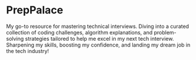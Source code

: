 # PrepPalace
My go-to resource for mastering technical interviews. Diving into a curated collection of coding challenges, algorithm explanations, and problem-solving strategies tailored to help me excel in my next tech interview. Sharpening my skills, boosting my confidence, and landing my dream job in the tech industry!
